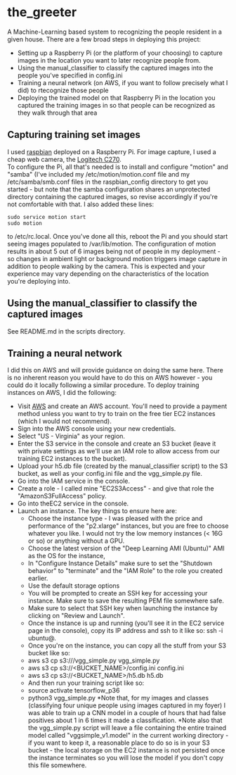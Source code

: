 # the_greeter

A Machine-Learning based system to recognizing the people resident in a given house.
There are a few broad steps in deploying this project:

* Setting up a Raspberry Pi (or the platform of your choosing) to capture images in
the location you want to later recognize people from.
* Using the manual_classifier to classify the captured images into the people you've
specified in config.ini
* Training a neural network (on AWS, if you want to follow precisely what I did) to
rtecognize those people
* Deploying the trained model on that Raspberry Pi in the location you captured the
training images in so that people can be recognized as they walk through that area

## Capturing training set images
I used [raspbian](https://www.raspberrypi.org/downloads/raspbian/) deployed on a
Raspberry Pi.  For image capture, I used a cheap web camera, the 
[Logitech C270](https://www.logitech.com/en-ca/product/hd-webcam-c270).  
To configure the Pi, all that's needed is to install and configure "motion" and
"samba" (I've included my /etc/motion/motion.conf file and my /etc/samba/smb.conf
files in the raspbian_config directory to get you started - but note that the samba
configuration shares an unprotected directory containing the captured images, so
revise accordingly if you're not comfortable with that.  I also added these lines:

    sudo service motion start
    sudo motion

to /etc/rc.local.  Once you've done all this, reboot the Pi and you should start
seeing images populated to /var/lib/motion.  The configuration of motion results in
about 5 out of 6 images being not of people in my deployment - so changes in ambient
light or background motion triggers image capture in addition to people walking by
the camera.  This is expected and your experience may vary depending on the
characteristics of the location you're deploying into.  

## Using the manual_classifier to classify the captured images
See README.md in the scripts directory.

## Training a neural network 
I did this on AWS and will provide guidance on doing the same here.  There is no
inherent reason you would have to do this on AWS however - you could do it locally
following a similar procedure. 
To deploy training instances on AWS, I did the following:

* Visit [AWS](https://aws.amazon.com/) and create an AWS account.  You'll need to
provide a payment method unless you want to try to train on the free tier EC2
instances (which I would not recommend). 
* Sign into the AWS console using your new credentials.
* Select "US - Virginia" as your region.
* Enter the S3 service in the console and create an S3 bucket (leave it with private
settings as we'll use an IAM role to allow access from our training EC2 instances to
the bucket).
* Upload your h5.db file (created by the manual_classifier script) to the S3 bucket,
as well as your config.ini file and the vgg_simple.py file.
* Go into the IAM service in the console.
* Create a role - I called mine "EC2S3Access" - and give that role the
"AmazonS3FullAccess" policy.
* Go into theEC2 service in the console.
* Launch an instance.  The key things to ensure here are:
  * Choose the instance type - I was pleased with the price and performance of the
"p2.xlarge" instances, but you are free to choose whatever you like.  I would not try
the low memory instances (< 16G or so) or anything without a GPU.
  * Choose the latest version of the "Deep Learning AMI (Ubuntu)" AMI as the OS for
the instance,
  * In "Configure Instance Details" make sure to set the "Shutdown behavior" to
"terminate" and the "IAM Role" to the role you created earlier.
  * Use the default storage options
  * You will be prompted to create an SSH key for accessing your instance.  Make sure
to save the resulting PEM file somewhere safe.
  * Make sure to select that SSH key when launching the instance by clicking on
"Review and Launch".
  * Once the instance is up and running (you'll see it in the EC2 service page in the
console), copy its IP address and ssh to it like so:  ssh -i <PATH TO PEM FILE>
ubuntu@<IP ADDRESS OF EC2 INSTANCE>.
  * Once you're on the instance, you can copy all the stuff from your S3 bucket like
so:  
  * aws s3 cp s3://<BUCKET NAME>/vgg_simple.py vgg_simple.py
  * aws s3 cp s3://<BUCKET_NAME>/config.ini config.ini
  * aws s3 cp s3://<BUCKET_NAME>/h5.db h5.db
  * And then run your training script like so:
  * source activate tensorflow_p36
  * python3  vgg_simple.py
  *Note that, for my images and classes (classifying four unique people using images
captured in my foyer) I was able to train up a CNN model in a couple of hours that
had false positives about 1 in 6 times it made a classification.
  *Note also that the vgg_simple.py script will leave a file containing the entire
trained model called "vggsimple_v1.model" in the current working directory - if you
want to keep it, a reasonable place to do so is in your S3 bucket - the local
storage on the EC2 instance is not persisted once the instance terminates so you
will lose the model if you don't copy this file somewhere.
